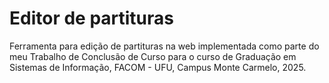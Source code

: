 # Editor de partituras

Ferramenta para edição de partituras na web implementada como parte do meu Trabalho de Conclusão de Curso para o curso de Graduação em Sistemas de Informação, FACOM - UFU, Campus Monte Carmelo, 2025.

